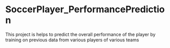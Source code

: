 # SoccerPlayer_PerformancePrediction
This project is helps to predict the overall performance of the player by training on previous data from various players of various teams
